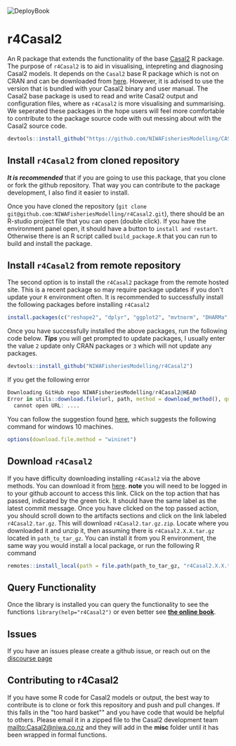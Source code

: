 ![DeployBook](https://github.com/NIWAFisheriesModelling/r4Casal2/actions/workflows/deploy_bookdown.yml/badge.svg)

# r4Casal2
An R package that extends the functionality of the base [Casal2](https://github.com/NIWAFisheriesModelling/CASAL2) R package. The purpose of `r4Casal2` is to aid in visualising, intepreting and diagnosing Casal2 models. It depends on the `Casal2` base R package which is not on CRAN and can be downloaded from [here](https://github.com/NIWAFisheriesModelling/CASAL2/tree/master/R-libraries). However, it is advised to use the version that is bundled with your Casal2 binary and user manual. The Casal2 base package is used to read and write Casal2 output and configuration files, where as `r4Casal2` is more visualising and summarising. We seperated these packages in the hope users will feel more comfortable to contribute to the package source code with out messing about with the Casal2 source code.
```r
devtools::install_github("https://github.com/NIWAFisheriesModelling/CASAL2", subdir="R-libraries/casal2", ref = "HEAD")
```



## Install `r4Casal2` from cloned repository
***It is recommended*** that if you are going to use this package, that you clone or fork the github repository. That way you can contribute to the package development, I also find it easier to install.

Once you have cloned the repository (`git clone git@github.com:NIWAFisheriesModelling/r4Casal2.git`), there should be an R-studio project file that you can open (double click). If you have the environment panel open, it should have a button to `install and restart`. Otherwise there is an R script called `build_package.R` that you can run to build and install the package.

## Install `r4Casal2` from remote repository
The second option is to install the `r4Casal2` package from the remote hosted site. This is a recent package so may require package updates if you don't update your `R` environment often. It is recommended to successfully install the following packages before installing `r4Casal2`
```r
install.packages(c("reshape2", "dplyr", "ggplot2", "mvtnorm", "DHARMa","MASS", "knitr"))
```

Once you have successfully installed the above packages, run the following code below. ***Tips*** you will get prompted to update packages, I usually enter the value `2` update only CRAN packages or `3` which will not update any packages.

```r
devtools::install_github("NIWAFisheriesModelling/r4Casal2")
```

If you get the following error 
```r
Downloading GitHub repo NIWAFisheriesModelling/r4Casal2@HEAD
Error in utils::download.file(url, path, method = download_method(), quiet = quiet,  : 
  cannot open URL: ....
```
You can follow the suggestion found  [here](https://stackoverflow.com/questions/53845962/having-trouble-getting-devtoolsinstall-github-to-work-in-r-on-win-7-64bit-ma), which suggests the following command for windows 10 machines.

```r
options(download.file.method = "wininet")
```

## Download `r4Casal2`
If you have difficulty downloading installing `r4Casal2` via the above methods. You can download it from [here](https://github.com/NIWAFisheriesModelling/r4Casal2/actions/workflows/deploy_bookdown.yml). **note** you will need to be logged in to your github account to access this link. Click on the top action that has passed, indicated by the green tick. It should have the same label as the latest commit message. Once you have clicked on the top passed action, you should scroll down to the artifacts sections and click on the link labeled `r4Casal2.tar.gz`. This will download `r4Casal2.tar.gz.zip`. Locate where you downloaded it and unzip it, then assuming there is `r4Casal2.X.X.tar.gz` located in `path_to_tar_gz`. You can install it from you R environment, the same way you would install a local package, or run the following R command
```r
remotes::install_local(path = file.path(path_to_tar_gz, "r4Casal2.X.X.tar.gz"))
```

## Query Functionality
Once the library is installed you can query the functionality to see the functions `library(help="r4Casal2")` or even better see [**the online book**](https://niwafisheriesmodelling.github.io/r4Casal2/).

## Issues
If you have an issues please create a github issue, or reach out on the [discourse page](https://casal2.discourse.group/) 


## Contributing to r4Casal2
If you have some R code for Casal2 models or output, the best way to contribute is to clone or fork this repository and push and pull changes. If this falls in the "too hard basket"" and you have code that would be helpful to others. Please email it in a zipped file to the Casal2 development team <mailto:Casal2@niwa.co.nz> and they will add in the **misc** folder until it has been wrapped in formal functions.



